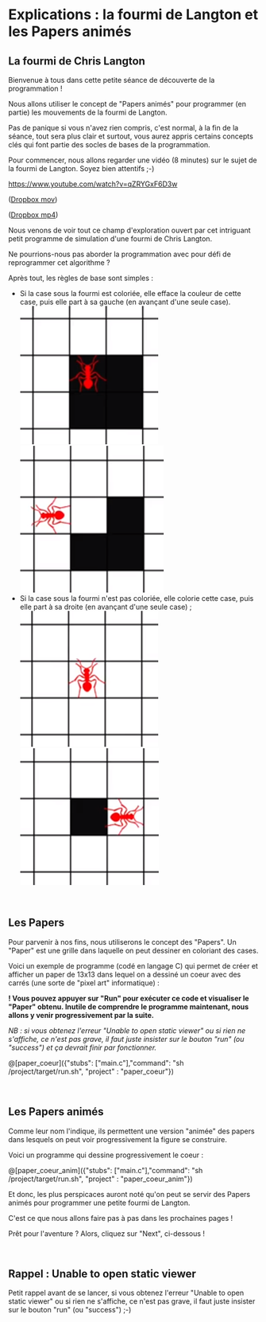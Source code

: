 # Explications : la fourmi de Langton et les Papers animés

## La fourmi de Chris Langton

Bienvenue à tous dans cette petite séance de découverte de la programmation !

Nous allons utiliser le concept de "Papers animés" pour programmer (en partie) les mouvements de la fourmi de Langton.

Pas de panique si vous n'avez rien compris, c'est normal, à la fin de la séance, tout sera plus clair et surtout, vous aurez appris certains concepts clés qui font partie des socles de bases de la programmation.

Pour commencer, nous allons regarder une vidéo (8 minutes) sur le sujet de la fourmi de Langton. Soyez bien attentifs ;-)

https://www.youtube.com/watch?v=qZRYGxF6D3w

([Dropbox mov](https://www.dropbox.com/s/p65jy07h4djbdpf/La%20fourmi%20de%20Langton%20-%20Science%20%C3%A9tonnante%20%2321.mp4?dl=0))

([Dropbox mp4](https://www.dropbox.com/s/18halpu4439yv4p/La%20fourmi%20de%20Langton%20-%20Science%20%C3%A9tonnante%20%2321.mp4?dl=0))

Nous venons de voir tout ce champ d'exploration ouvert par cet intriguant petit programme de simulation d'une fourmi de Chris Langton.

Ne pourrions-nous pas aborder la programmation avec pour défi de reprogrammer cet algorithme ?

Après tout, les règles de base sont simples :
- Si la case sous la fourmi est coloriée, elle efface la couleur de cette case, puis elle part à sa gauche (en avançant d'une seule case).
![fourmiCasePleine1](img/fourmiCasePleine1.PNG)
![fourmiCasePleine2](img/fourmiCasePleine2.PNG)
- Si la case sous la fourmi n'est pas coloriée, elle colorie cette case, puis elle part à sa droite (en avançant d'une seule case) ;
![fourmiCaseVide1](img/fourmiCaseVide1.PNG)
![fourmiCaseVide2](img/fourmiCaseVide2.PNG)

<br />

## Les Papers

Pour parvenir à nos fins, nous utiliserons le concept des "Papers". Un "Paper" est une grille dans laquelle on peut dessiner en coloriant des cases.

Voici un exemple de programme (codé en langage C) qui permet de créer et afficher un paper de 13x13 dans lequel on a dessiné un coeur avec des carrés (une sorte de "pixel art" informatique) :

**! Vous pouvez appuyer sur "Run" pour exécuter ce code et visualiser le "Paper" obtenu. Inutile de comprendre le programme maintenant, nous allons y venir progressivement par la suite.**

*NB : si vous obtenez l'erreur "Unable to open static viewer" ou si rien ne s'affiche, ce n'est pas grave, il faut juste insister sur le bouton "run" (ou "success") et ça devrait finir par fonctionner.*

@[paper_coeur]({"stubs": ["main.c"],"command": "sh /project/target/run.sh", "project" : "paper_coeur"})

<br />

## Les Papers animés

Comme leur nom l'indique, ils permettent une version "animée" des papers dans lesquels on peut voir progressivement la figure se construire.

Voici un programme qui dessine progressivement le coeur :

@[paper_coeur_anim]({"stubs": ["main.c"],"command": "sh /project/target/run.sh", "project" : "paper_coeur_anim"})

Et donc, les plus perspicaces auront noté qu'on peut se servir des Papers animés pour programmer une petite fourmi de Langton.

C'est ce que nous allons faire pas à pas dans les prochaines pages !

Prêt pour l'aventure ? Alors, cliquez sur "Next", ci-dessous !

<br />

## Rappel : Unable to open static viewer

Petit rappel avant de se lancer, si vous obtenez l'erreur "Unable to open static viewer" ou si rien ne s'affiche, ce n'est pas grave, il faut juste insister sur le bouton "run" (ou "success") ;-) 